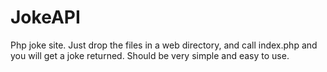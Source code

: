 # JokeAPI
Php joke site. Just drop the files in a web directory, and call index.php and you will get a joke returned. Should be very simple and easy to use.
